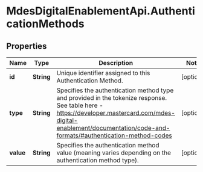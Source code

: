 # MdesDigitalEnablementApi.AuthenticationMethods

## Properties

Name | Type | Description | Notes
------------ | ------------- | ------------- | -------------
**id** | **String** | Unique identifier assigned to this Authentication Method.  | [optional] 
**type** | **String** | Specifies the authentication method type and provided in the tokenize response.  See table here - https://developer.mastercard.com/mdes-digital-enablement/documentation/code-and-formats/#authentication-method-codes  | [optional] 
**value** | **String** | Specifies the authentication method value (meaning varies depending on the authentication method type).  | [optional] 


